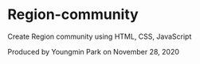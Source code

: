 # Region-community
Create Region community using HTML, CSS, JavaScript



Produced by Youngmin Park on November 28, 2020
